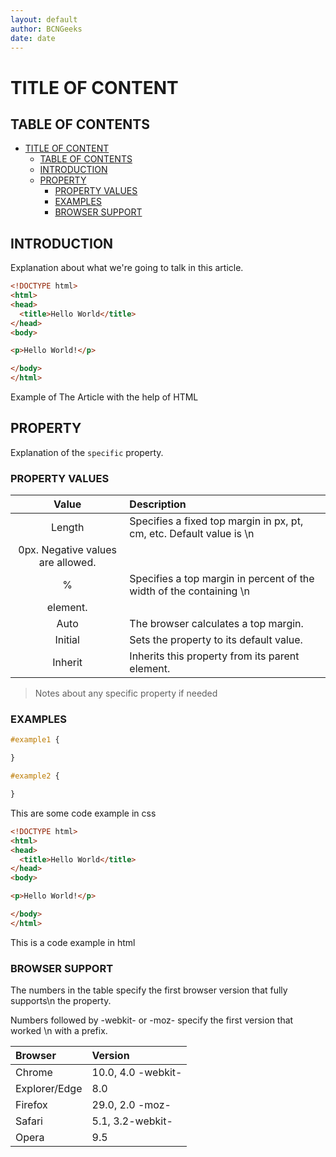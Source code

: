 ```yaml
---
layout: default
author: BCNGeeks
date: date
---
```


# TITLE OF CONTENT

## TABLE OF CONTENTS

- [TITLE OF CONTENT](#title-of-content)
  - [TABLE OF CONTENTS](#table-of-contents)
  - [INTRODUCTION](#introduction)
  - [PROPERTY](#property)
    - [PROPERTY VALUES](#property-values)
    - [EXAMPLES](#examples)
    - [BROWSER SUPPORT](#browser-support)

## INTRODUCTION

Explanation about what we're going to talk in this article.

```HTML
<!DOCTYPE html>
<html>
<head>
  <title>Hello World</title>
</head>
<body>

<p>Hello World!</p>

</body>
</html>
```

Example of The Article with the help of HTML

## PROPERTY

Explanation of the `specific` property.

### PROPERTY VALUES

| Value   | Description                                     |
|:-------:|:------------------------------------------------|
| Length  | Specifies a fixed top margin in px, pt, cm, etc. Default value is \n
0px. Negative values are allowed. |
| %       | Specifies a top margin in percent of the width of the containing \n
element. |
| Auto    | The browser calculates a top margin.            |
| Initial | Sets the property to its default value.         |
| Inherit | Inherits this property from its parent element. |

> Notes about any specific property if needed

### EXAMPLES

```CSS
#example1 {

}

#example2 {

}


```

This are some code example in css

```HTML
<!DOCTYPE html>
<html>
<head>
  <title>Hello World</title>
</head>
<body>

<p>Hello World!</p>

</body>
</html>
```

This is a code example in html

### BROWSER SUPPORT

The numbers in the table specify the first browser version that fully supports\n
 the property.

Numbers followed by -webkit- or -moz- specify the first version that worked \n
with a prefix.

| Browser       | Version            |
|:--------------|:-------------------|
| Chrome        | 10.0, 4.0 -webkit- |
| Explorer/Edge | 8.0                |
| Firefox       | 29.0, 2.0 -moz-    |
| Safari        | 5.1, 3.2-webkit-   |
| Opera         | 9.5                |
